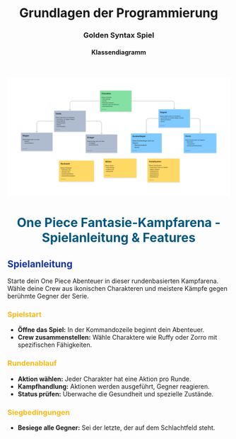 <h1 align="center">Grundlagen der Programmierung</h1>
<h3 align="center">Golden Syntax Spiel</h3>
<h4 align="center">Klassendiagramm</h4>
<br>

<p align="center">
  <img src="img/Untitled.png" />
</p>

<h1 style="color: #005780;" align="center">One Piece Fantasie-Kampfarena - Spielanleitung & Features</h1>

<h2 style="color: #1034A6;">Spielanleitung</h2>

<p>Starte dein One Piece Abenteuer in dieser rundenbasierten Kampfarena. Wähle deine Crew aus ikonischen Charakteren und meistere Kämpfe gegen berühmte Gegner der Serie.</p>

<h3 style="color: #FBB917;">Spielstart</h3>
<ul>
<li><strong>Öffne das Spiel:</strong> In der Kommandozeile beginnt dein Abenteuer.</li>
<li><strong>Crew zusammenstellen:</strong> Wähle Charaktere wie Ruffy oder Zorro mit spezifischen Fähigkeiten.</li>
</ul>

<h3 style="color: #FBB917;">Rundenablauf</h3>
<ul>
<li><strong>Aktion wählen:</strong> Jeder Charakter hat eine Aktion pro Runde.</li>
<li><strong>Kampfhandlung:</strong> Aktionen werden ausgeführt, Gegner reagieren.</li>
<li><strong>Status prüfen:</strong> Überwache die Gesundheit und spezielle Zustände.</li>
</ul>

<h3 style="color: #FBB917;">Siegbedingungen</h3>
<ul>
<li><strong>Besiege alle Gegner:</strong> Sei der letzte, der auf dem Schlachtfeld steht.</li>
</ul>

